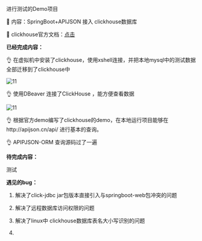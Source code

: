 进行测试的Demo项目

📝 内容：SpringBoot+APIJSON 接入 clickhouse数据库

📙 clickhouse官方文档：[点击](https://clickhouse.tech/docs/zh/sql-reference/syntax/)



**已经完成内容：**

👌 在虚拟机中安装了clickhouse，使用xshell连接，并把本地mysql中的测试数据全部迁移到了clickhouse中

![11](https://github.com/qiujunlin/APIJSONDemo/tree/master/images/1.png)

👌 使用DBeaver 连接了ClickHouse ，能方便查看数据

![11](https://github.com/qiujunlin/APIJSONDemo/tree/master/images/2.png)



👌 根据官方demo编写了clickhouse的demo，在本地运行项目能够在http://apijson.cn/api/  进行基本的查询。



👌  APIPJSON-ORM 查询源码过了一遍 





**待完成内容：**

测试



**遇见的bug：**

1. 解决了click-jdbc jar包版本直接引入与springboot-web包冲突的问题

2. 解决了远程数据库访问权限的问题

3. 解决了linux中 clickhouse数据库表名大小写识别的问题

4. 

   













